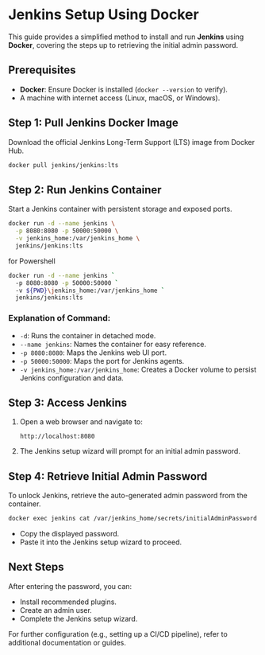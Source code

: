 # Jenkins Setup Using Docker

This guide provides a simplified method to install and run **Jenkins** using **Docker**, covering the steps up to retrieving the initial admin password.

## Prerequisites

- **Docker**: Ensure Docker is installed (`docker --version` to verify).
- A machine with internet access (Linux, macOS, or Windows).

## Step 1: Pull Jenkins Docker Image

Download the official Jenkins Long-Term Support (LTS) image from Docker Hub.

```bash
docker pull jenkins/jenkins:lts
```

## Step 2: Run Jenkins Container

Start a Jenkins container with persistent storage and exposed ports.

```bash
docker run -d --name jenkins \
  -p 8080:8080 -p 50000:50000 \
  -v jenkins_home:/var/jenkins_home \
  jenkins/jenkins:lts
```

for Powershell

```bash
docker run -d --name jenkins `
  -p 8080:8080 -p 50000:50000 `
  -v ${PWD}\jenkins_home:/var/jenkins_home `
  jenkins/jenkins:lts

```

### Explanation of Command:

- `-d`: Runs the container in detached mode.
- `--name jenkins`: Names the container for easy reference.
- `-p 8080:8080`: Maps the Jenkins web UI port.
- `-p 50000:50000`: Maps the port for Jenkins agents.
- `-v jenkins_home:/var/jenkins_home`: Creates a Docker volume to persist Jenkins configuration and data.

## Step 3: Access Jenkins

1. Open a web browser and navigate to:
   ```
   http://localhost:8080
   ```
2. The Jenkins setup wizard will prompt for an initial admin password.

## Step 4: Retrieve Initial Admin Password

To unlock Jenkins, retrieve the auto-generated admin password from the container.

```bash
docker exec jenkins cat /var/jenkins_home/secrets/initialAdminPassword
```

- Copy the displayed password.
- Paste it into the Jenkins setup wizard to proceed.

## Next Steps

After entering the password, you can:

- Install recommended plugins.
- Create an admin user.
- Complete the Jenkins setup wizard.

For further configuration (e.g., setting up a CI/CD pipeline), refer to additional documentation or guides.